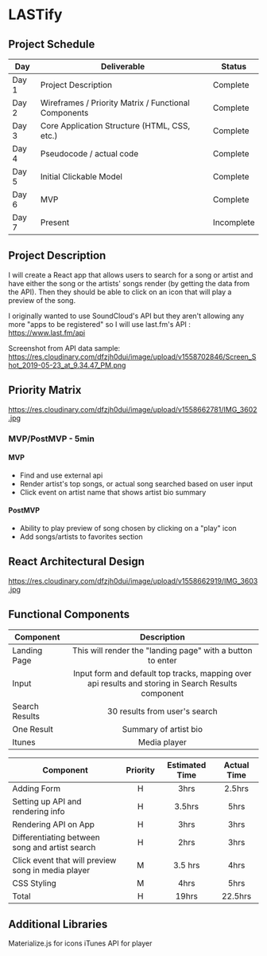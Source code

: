 # LASTify

## Project Schedule


|  Day | Deliverable | Status
|---|---| ---|
|Day 1| Project Description | Complete
|Day 2| Wireframes / Priority Matrix / Functional Components | Complete
|Day 3| Core Application Structure (HTML, CSS, etc.) | Complete
|Day 4| Pseudocode / actual code | Complete
|Day 5| Initial Clickable Model  | Complete
|Day 6| MVP | Complete
|Day 7| Present | Incomplete

## Project Description

I will create a React app that allows users to search for a song or artist and have either the song or the artists' songs render (by getting the data from the API). Then they should be able to click on an icon that will play a preview of the song.

I originally wanted to use SoundCloud's API but they aren't allowing any more "apps to be registered" so I will use last.fm's API : 
https://www.last.fm/api 

Screenshot from API data sample: 
https://res.cloudinary.com/dfzjh0dui/image/upload/v1558702846/Screen_Shot_2019-05-23_at_9.34.47_PM.png 
## Priority Matrix

https://res.cloudinary.com/dfzjh0dui/image/upload/v1558662781/IMG_3602.jpg 

### MVP/PostMVP - 5min

#### MVP 

- Find and use external api 
- Render artist's top songs, or actual song searched based on user input
- Click event on artist name that shows artist bio summary

#### PostMVP 

- Ability to play preview of song chosen by clicking on a "play" icon
- Add songs/artists to favorites section

## React Architectural Design

https://res.cloudinary.com/dfzjh0dui/image/upload/v1558662919/IMG_3603.jpg 

## Functional Components

| Component | Description | 
| --- | :---: |  
| Landing Page | This will render the "landing page" with a button to enter|
| Input | Input form and default top tracks, mapping over api results and storing in Search Results component| 
| Search Results | 30 results from user's search | 
| One Result | Summary of artist bio |
| Itunes | Media player |


| Component | Priority | Estimated Time | Actual Time |
| --- | :---: |  :---: | :---: |
| Adding Form | H | 3hrs| 2.5hrs |
| Setting up API and rendering info | H | 3.5hrs| 5hrs |
| Rendering API on App | H | 3hrs | 3hrs |
| Differentiating between song and artist search | H | 2hrs | 3hrs |
| Click event that will preview song in media player | M | 3.5 hrs | 4hrs | 
| CSS Styling | M | 4hrs | 5hrs |
| Total | H | 19hrs| 22.5hrs | 

## Additional Libraries
 Materialize.js for icons
 iTunes API for player
